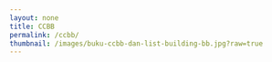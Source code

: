 ```yaml
---
layout: none
title: CCBB
permalink: /ccbb/
thumbnail: /images/buku-ccbb-dan-list-building-bb.jpg?raw=true
---
```


<script>
    setTimeout(function () {
      window.location.href = "https://tribelio.page/ccbb-aff-free-15";
    }, 0); // Ubah angka 5000 (ms) menjadi durasi pengalihan yang diinginkan dalam milidetik (misalnya, 3000 untuk 3 detik)
</script>
